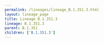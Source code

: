 ```yaml
---
permalink: /lineages/lineage_B.1.351.3.html
layout: lineage_page
title: Lineage B.1.351.3
lineage: B.1.351.3
parent: B.1.351
children: ['B.1.351.3']
---
```

